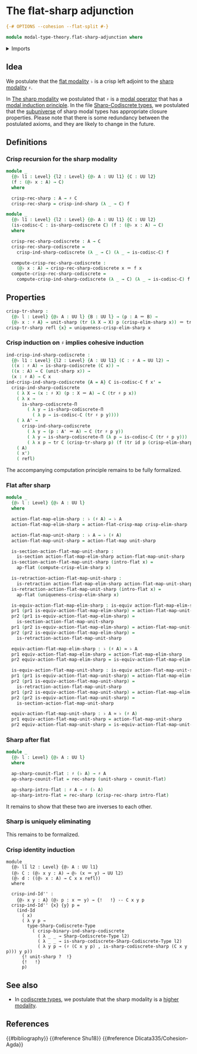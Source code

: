 # The flat-sharp adjunction

```agda
{-# OPTIONS --cohesion --flat-split #-}

module modal-type-theory.flat-sharp-adjunction where
```

<details><summary>Imports</summary>

```agda
open import foundation.dependent-pair-types
open import foundation.equivalences
open import foundation.function-types
open import foundation.identity-types
open import foundation.retractions
open import foundation.sections
open import foundation.transport-along-identifications
open import foundation.universe-levels

open import modal-type-theory.action-on-identifications-flat-modality
open import modal-type-theory.flat-modality
open import modal-type-theory.functoriality-flat-modality
open import modal-type-theory.sharp-codiscrete-types
open import modal-type-theory.sharp-modality
```

</details>

## Idea

We postulate that the [flat modality](modal-type-theory.flat-modality.md) `♭` is
a crisp left adjoint to the
[sharp modality](modal-type-theory.sharp-modality.md) `♯`.

In [The sharp modality](modal-type-theory.sharp-modality.md) we postulated that
`♯` is a [modal operator](orthogonal-factorization-systems.modal-operators.md)
that has a
[modal induction principle](orthogonal-factorization-systems.modal-induction.md).
In the file
[Sharp-Codiscrete types](modal-type-theory.sharp-codiscrete-types.md), we
postulated that the [subuniverse](foundation.subuniverses.md) of sharp modal
types has appropriate closure properties. Please note that there is some
redundancy between the postulated axioms, and they are likely to change in the
future.

## Definitions

### Crisp recursion for the sharp modality

```agda
module _
  {@♭ l1 : Level} {l2 : Level} {@♭ A : UU l1} {C : UU l2}
  (f : (@♭ x : A) → C)
  where

  crisp-rec-sharp : A → ♯ C
  crisp-rec-sharp = crisp-ind-sharp (λ _ → C) f

module _
  {@♭ l1 : Level} {l2 : Level} {@♭ A : UU l1} {C : UU l2}
  (is-codisc-C : is-sharp-codiscrete C) (f : (@♭ x : A) → C)
  where

  crisp-rec-sharp-codiscrete : A → C
  crisp-rec-sharp-codiscrete =
    crisp-ind-sharp-codiscrete (λ _ → C) (λ _ → is-codisc-C) f

  compute-crisp-rec-sharp-codiscrete :
    (@♭ x : A) → crisp-rec-sharp-codiscrete x ＝ f x
  compute-crisp-rec-sharp-codiscrete =
    compute-crisp-ind-sharp-codiscrete (λ _ → C) (λ _ → is-codisc-C) f
```

## Properties

```agda
crisp-tr-sharp :
  {@♭ l : Level} {@♭ A : UU l} {B : UU l} → (p : A ＝ B) →
  {@♭ x : ♯ A} → unit-sharp (tr (λ X → X) p (crisp-elim-sharp x)) ＝ tr ♯ p x
crisp-tr-sharp refl {x} = uniqueness-crisp-elim-sharp x
```

### Crisp induction on `♯` implies cohesive induction

```agda
ind-crisp-ind-sharp-codiscrete :
  {@♭ l1 : Level} {l2 : Level} {A : UU l1} (C : ♯ A → UU l2) →
  ((x : ♯ A) → is-sharp-codiscrete (C x)) →
  ((x : A) → C (unit-sharp x)) →
  (x : ♯ A) → C x
ind-crisp-ind-sharp-codiscrete {A = A} C is-codisc-C f x' =
  crisp-ind-sharp-codiscrete
    ( λ X → (x : ♯ X) (p : X ＝ A) → C (tr ♯ p x))
    ( λ x →
      is-sharp-codiscrete-Π
        ( λ y → is-sharp-codiscrete-Π
          ( λ p → is-codisc-C (tr ♯ p y))))
    ( λ A' →
      crisp-ind-sharp-codiscrete
        ( λ y → (p : A' ＝ A) → C (tr ♯ p y))
        ( λ y → is-sharp-codiscrete-Π (λ p → is-codisc-C (tr ♯ p y)))
        ( λ x p → tr C (crisp-tr-sharp p) (f (tr id p (crisp-elim-sharp x)))))
    ( A)
    ( x')
    ( refl)
```

The accompanying computation principle remains to be fully formalized.

### Flat after sharp

```agda
module _
  {@♭ l : Level} {@♭ A : UU l}
  where

  action-flat-map-elim-sharp : ♭ (♯ A) → ♭ A
  action-flat-map-elim-sharp = action-flat-crisp-map crisp-elim-sharp

  action-flat-map-unit-sharp : ♭ A → ♭ (♯ A)
  action-flat-map-unit-sharp = action-flat-map unit-sharp

  is-section-action-flat-map-unit-sharp :
    is-section action-flat-map-elim-sharp action-flat-map-unit-sharp
  is-section-action-flat-map-unit-sharp (intro-flat x) =
    ap-flat (compute-crisp-elim-sharp x)

  is-retraction-action-flat-map-unit-sharp :
    is-retraction action-flat-map-elim-sharp action-flat-map-unit-sharp
  is-retraction-action-flat-map-unit-sharp (intro-flat x) =
    ap-flat (uniqueness-crisp-elim-sharp x)

  is-equiv-action-flat-map-elim-sharp : is-equiv action-flat-map-elim-sharp
  pr1 (pr1 is-equiv-action-flat-map-elim-sharp) = action-flat-map-unit-sharp
  pr2 (pr1 is-equiv-action-flat-map-elim-sharp) =
    is-section-action-flat-map-unit-sharp
  pr1 (pr2 is-equiv-action-flat-map-elim-sharp) = action-flat-map-unit-sharp
  pr2 (pr2 is-equiv-action-flat-map-elim-sharp) =
    is-retraction-action-flat-map-unit-sharp

  equiv-action-flat-map-elim-sharp : ♭ (♯ A) ≃ ♭ A
  pr1 equiv-action-flat-map-elim-sharp = action-flat-map-elim-sharp
  pr2 equiv-action-flat-map-elim-sharp = is-equiv-action-flat-map-elim-sharp

  is-equiv-action-flat-map-unit-sharp : is-equiv action-flat-map-unit-sharp
  pr1 (pr1 is-equiv-action-flat-map-unit-sharp) = action-flat-map-elim-sharp
  pr2 (pr1 is-equiv-action-flat-map-unit-sharp) =
    is-retraction-action-flat-map-unit-sharp
  pr1 (pr2 is-equiv-action-flat-map-unit-sharp) = action-flat-map-elim-sharp
  pr2 (pr2 is-equiv-action-flat-map-unit-sharp) =
    is-section-action-flat-map-unit-sharp

  equiv-action-flat-map-unit-sharp : ♭ A ≃ ♭ (♯ A)
  pr1 equiv-action-flat-map-unit-sharp = action-flat-map-unit-sharp
  pr2 equiv-action-flat-map-unit-sharp = is-equiv-action-flat-map-unit-sharp
```

### Sharp after flat

```agda
module _
  {@♭ l : Level} {@♭ A : UU l}
  where

  ap-sharp-counit-flat : ♯ (♭ A) → ♯ A
  ap-sharp-counit-flat = rec-sharp (unit-sharp ∘ counit-flat)

  ap-sharp-intro-flat : ♯ A → ♯ (♭ A)
  ap-sharp-intro-flat = rec-sharp (crisp-rec-sharp intro-flat)
```

It remains to show that these two are inverses to each other.

### Sharp is uniquely eliminating

This remains to be formalized.

### Crisp identity induction

```text
module _
  {@♭ l1 l2 : Level} {@♭ A : UU l1}
  (@♭ C : (@♭ x y : A) → @♭ (x ＝ y) → UU l2)
  (@♭ d : ((@♭ x : A) → C x x refl))
  where

  crisp-ind-Id'' :
    {@♭ x y : A} (@♭ p : x ＝ y) → {!   !} -- C x y p
  crisp-ind-Id'' {x} {y} p =
    (ind-Id
      ( x)
      ( λ y p →
        type-Sharp-Codiscrete-Type
          ( crisp-binary-ind-sharp-codiscrete
            ( λ _ _ → Sharp-Codiscrete-Type l2)
            ( λ _ _ → is-sharp-codiscrete-Sharp-Codiscrete-Type l2)
            ( λ y p → (♯ (C x y p) , is-sharp-codiscrete-sharp (C x y p))) y p))
      {! unit-sharp ?  !}
      {!   !}
      p)
```

## See also

- In [codiscrete types](modal-type-theory.sharp-codiscrete-types.md), we
  postulate that the sharp modality is a
  [higher modality](orthogonal-factorization-systems.higher-modalities.md).

## References

{{#bibliography}} {{#reference Shu18}} {{#reference Dlicata335/Cohesion-Agda}}
